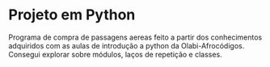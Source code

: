 # Projeto em Python
Programa de compra de passagens aereas feito a partir dos conhecimentos adquiridos com as aulas de introdução a python da Olabi-Afrocódigos.
Consegui explorar sobre módulos, laços de repetição e classes.
